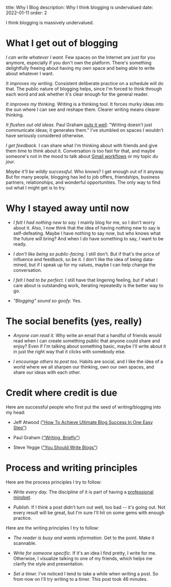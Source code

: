 title: Why I Blog
description: Why I think blogging is undervalued
date: 2022-01-11
order: 2

I think blogging is massively undervalued.


# What I get out of blogging

*I can write whatever I want.* Few spaces on the Internet are just for you
anymore, especially if you don't own the platform. There's something
delightfully freeing about having my own space and being able to write about
whatever I want.

*It improves my writing.* Consistent deliberate practice on a schedule will
do that. The public nature of blogging helps, since I'm forced to think through
each word and ask whether it's clear enough for the general reader.

*It improves my thinking.* Writing is a thinking tool. It forces murky ideas
into the sun where I can see and reshape them. Clearer writing means clearer
thinking.

*It flushes out old ideas.* Paul Graham [puts it well][pg]: "Writing doesn't
just communicate ideas; it generates them." I've stumbled on spaces I wouldn't
have seriously considered otherwise.

*I get feedback.* I can share what I'm thinking about with friends and give
them time to think about it. Conversation is too fast for that, and maybe
someone's not in the mood to talk about [Gmail workflows][gmail] or my topic
*du jour*.

*Maybe it'll be wildly successful.* Who knows? I get enough out of it
anyway. But for many people, blogging has led to job offers, friendships,
business partners, relationships, and wonderful opportunities. The only way to
find out what I might get is to try.

[pg]: http://www.paulgraham.com/writing44.html
[gmail]: /log/a-fast-and-simple-gmail-workflow/


# Why I stayed away until now

- *I felt I had nothing new to say.* I mainly blog for me, so I don't worry
  about it. Also, I now think that the idea of having nothing new to say is
  self-defeating. Maybe I have nothing to say *now*, but who knows what the
  future will bring? And when I *do* have something to say, I want to be ready.

- *I don't like being so public-facing.* I still don't. But if that's the
  price of influence and feedback, so be it. I don't like the idea of being
  data-mined, but if I speak up for my values, maybe I can help change the
  conversation.

- *I felt I had to be perfect.* I still have that lingering feeling, but if
  what I care about is outstanding work, iterating repeatedly is the better way
  to go.

- *"Blogging" sound so goofy.* Yes.


# The social benefits (yes, really)

- *Anyone can read it.* Why write an email that a handful of friends would
  read when I can create something public that anyone could share and enjoy?
  Even if I'm talking about something basic, maybe I'll write about it in just
  the right way that it clicks with somebody else.

- *I encourage others to post too.* Habits are social, and I like the idea
  of a world where we all sharpen our thinking, own our own spaces, and share
  our ideas with each other.


# Credit where credit is due

Here are successful people who first put the seed of writing/blogging into my
head:

- Jeff Atwood (["How To Achieve Ultimate Blog Success In One Easy Step"][ch])

- Paul Graham (["Writing, Briefly"][pg])

- Steve Yegge (["You Should Write Blogs"][yegge])

[ch]: https://blog.codinghorror.com/how-to-achieve-ultimate-blog-success-in-one-easy-step/
[yegge]: https://sites.google.com/site/steveyegge2/you-should-write-blogs


# Process and writing principles

Here are the process principles I try to follow:

- *Write every day.* The discipline of it is part of having a [professional
  mindset][a-and-p].

- *Publish.* If I think a post didn't turn out well, too bad -- it's going
  out. Not every result will be great, but I'm sure I'll hit on some gems with
  enough practice.

[a-and-p]: /log/amateurs-and-professionals/

Here are the writing principles I try to follow:

- *The reader is busy and wants information.* Get to the point. Make it
  scannable.

- *Write for someone specific.* If it's an idea I find pretty, I write for me.
  Otherwise, I visualize talking to one of my friends, which helps me clarify
  the style and presentation.

- *Set a timer.* I've noticed I tend to take a while when writing a post. So
  from now on I'll try writing to a timer. This post took 46 minutes.
